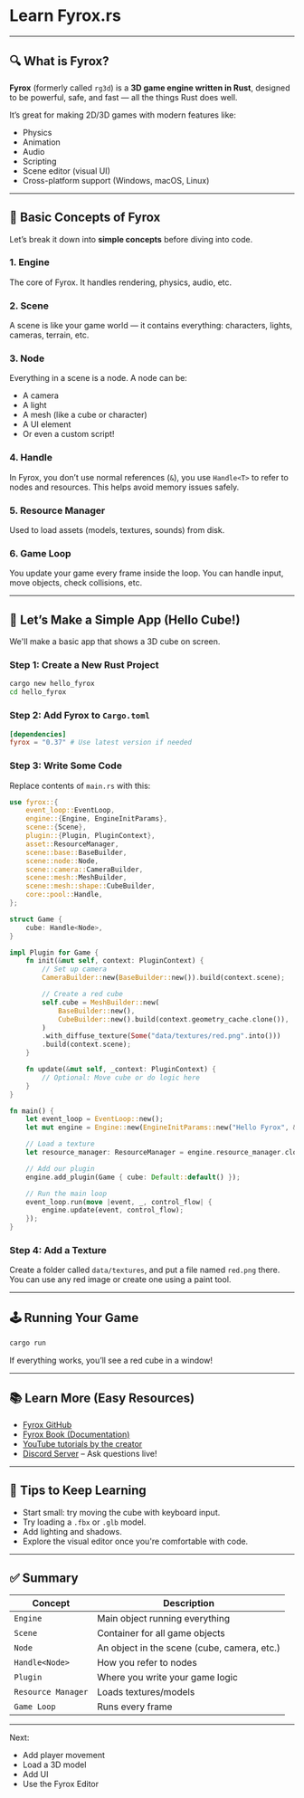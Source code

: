 # Learn Fyrox.rs

---

## 🔍 What is Fyrox?

**Fyrox** (formerly called `rg3d`) is a **3D game engine written in Rust**, designed to be powerful, safe, and fast — all the things Rust does well.

It’s great for making 2D/3D games with modern features like:

- Physics
- Animation
- Audio
- Scripting
- Scene editor (visual UI)
- Cross-platform support (Windows, macOS, Linux)

---

## 🧱 Basic Concepts of Fyrox

Let’s break it down into **simple concepts** before diving into code.

### 1. **Engine**
The core of Fyrox. It handles rendering, physics, audio, etc.

### 2. **Scene**
A scene is like your game world — it contains everything: characters, lights, cameras, terrain, etc.

### 3. **Node**
Everything in a scene is a node. A node can be:
- A camera
- A light
- A mesh (like a cube or character)
- A UI element
- Or even a custom script!

### 4. **Handle<T>**
In Fyrox, you don’t use normal references (`&`), you use `Handle<T>` to refer to nodes and resources. This helps avoid memory issues safely.

### 5. **Resource Manager**
Used to load assets (models, textures, sounds) from disk.

### 6. **Game Loop**
You update your game every frame inside the loop. You can handle input, move objects, check collisions, etc.

---

## 🚀 Let’s Make a Simple App (Hello Cube!)

We'll make a basic app that shows a 3D cube on screen.

### Step 1: Create a New Rust Project

```bash
cargo new hello_fyrox
cd hello_fyrox
```

### Step 2: Add Fyrox to `Cargo.toml`

```toml
[dependencies]
fyrox = "0.37" # Use latest version if needed
```

### Step 3: Write Some Code

Replace contents of `main.rs` with this:

```rust
use fyrox::{
    event_loop::EventLoop,
    engine::{Engine, EngineInitParams},
    scene::{Scene},
    plugin::{Plugin, PluginContext},
    asset::ResourceManager,
    scene::base::BaseBuilder,
    scene::node::Node,
    scene::camera::CameraBuilder,
    scene::mesh::MeshBuilder,
    scene::mesh::shape::CubeBuilder,
    core::pool::Handle,
};

struct Game {
    cube: Handle<Node>,
}

impl Plugin for Game {
    fn init(&mut self, context: PluginContext) {
        // Set up camera
        CameraBuilder::new(BaseBuilder::new()).build(context.scene);

        // Create a red cube
        self.cube = MeshBuilder::new(
            BaseBuilder::new(),
            CubeBuilder::new().build(context.geometry_cache.clone()),
        )
        .with_diffuse_texture(Some("data/textures/red.png".into()))
        .build(context.scene);
    }

    fn update(&mut self, _context: PluginContext) {
        // Optional: Move cube or do logic here
    }
}

fn main() {
    let event_loop = EventLoop::new();
    let mut engine = Engine::new(EngineInitParams::new("Hello Fyrox", &event_loop).unwrap());

    // Load a texture
    let resource_manager: ResourceManager = engine.resource_manager.clone();

    // Add our plugin
    engine.add_plugin(Game { cube: Default::default() });

    // Run the main loop
    event_loop.run(move |event, _, control_flow| {
        engine.update(event, control_flow);
    });
}
```

### Step 4: Add a Texture

Create a folder called `data/textures`, and put a file named `red.png` there. You can use any red image or create one using a paint tool.

---

## 🕹️ Running Your Game

```bash
cargo run
```

If everything works, you’ll see a red cube in a window!

---

## 📚 Learn More (Easy Resources)

- [Fyrox GitHub](https://github.com/FyroxEngine/Fyrox)
- [Fyrox Book (Documentation)](https://docs.fyrox.rs/)
- [YouTube tutorials by the creator](https://www.youtube.com/@MolchDev)
- [Discord Server](https://discord.gg/KkKZYxgNqU) – Ask questions live!

---

## 🧠 Tips to Keep Learning

- Start small: try moving the cube with keyboard input.
- Try loading a `.fbx` or `.glb` model.
- Add lighting and shadows.
- Explore the visual editor once you're comfortable with code.

---

## ✅ Summary

| Concept | Description |
|--------|-------------|
| `Engine` | Main object running everything |
| `Scene` | Container for all game objects |
| `Node` | An object in the scene (cube, camera, etc.) |
| `Handle<Node>` | How you refer to nodes |
| `Plugin` | Where you write your game logic |
| `Resource Manager` | Loads textures/models |
| `Game Loop` | Runs every frame |

---

Next:
- Add player movement
- Load a 3D model
- Add UI
- Use the Fyrox Editor

